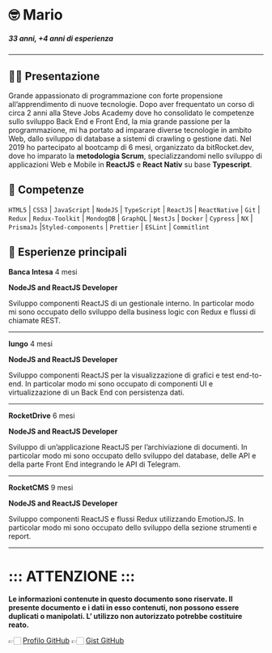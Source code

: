 # 🤓 Mario

##### 33 anni, +4 anni di esperienza

---

## 👋🏻 Presentazione

Grande appassionato di programmazione con forte propensione all’apprendimento di nuove tecnologie. Dopo aver frequentato un corso di circa 2 anni alla Steve Jobs Academy dove ho consolidato le competenze sullo sviluppo Back End e Front End, la mia grande passione per la programmazione, mi ha portato ad imparare diverse tecnologie in ambito Web, dallo sviluppo di database a sistemi di crawling o gestione dati. Nel 2019 ho partecipato al bootcamp di 6 mesi, organizzato da bitRocket.dev, dove ho imparato la **metodologia Scrum**, specializzandomi nello sviluppo di applicazioni Web e Mobile in **ReactJS** e **React Nativ** su base **Typescript**.

## 🚀 Competenze

`HTML5` | `CSS3` | `JavaScript` | `NodeJS` | `TypeScript` | `ReactJS` | `ReactNative` | `Git` | `Redux` | `Redux-Toolkit` | `MondogDB` | `GraphQL` | `NestJs` | `Docker` | `Cypress` | `NX` | `PrismaJs` |`Styled-components` | `Prettier` | `ESLint` | `Commitlint`

## 👾 Esperienze principali

**Banca Intesa** 4 mesi

**NodeJS and ReactJS Developer**

Sviluppo componenti ReactJS di un gestionale interno. In particolar modo mi sono occupato dello sviluppo della business logic con Redux e flussi di chiamate REST.

---

**Iungo** 4 mesi

**NodeJS and ReactJS Developer**

Sviluppo componenti ReactJS per la visualizzazione di grafici e test end-to-end. In particolar modo mi sono occupato di componenti UI e virtualizzazione di un Back End con persistenza dati.

---

**RocketDrive** 6 mesi

**NodeJS and ReactJS Developer**

Sviluppo di un’applicazione ReactJS per l’archiviazione di documenti. In particolar modo mi sono occupato dello sviluppo del database, delle API e della parte Front End integrando le API di Telegram.

---

**RocketCMS** 9 mesi

**NodeJS and ReactJS Developer**

Sviluppo componenti ReactJS e flussi Redux utilizzando EmotionJS. In particolar modo mi sono occupato dello sviluppo della sezione strumenti e report.

---

# ::: ATTENZIONE :::

**Le informazioni contenute in questo documento sono riservate. Il presente documento e i dati in esso contenuti, non possono essere duplicati o manipolati. L’ utilizzo non autorizzato potrebbe costituire reato.**

👉🏻 [Profilo GitHub](https://github.com/marioisca-bitrocketdev)
👉🏻 [Gist GitHub](https://gist.github.com/marioisca-bitrocketdev)
